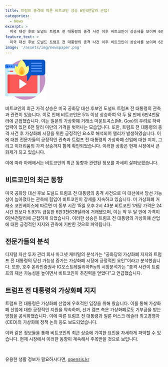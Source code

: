 ```yaml
---
title: 트럼프 총격에 따른 비트코인 상승 6만4천달러 근접!
categories:
  - News
excerpt: >
  미국 대선 후보 도널드 트럼프 전 대통령의 총격 사건 이후 비트코인이 상승세를 보이며 6만3천 달러에 근접하고 있다. 이는 미 동부 시간 기준 24시간 전보다 5.93% 상승한 가격으로, 이는 지난 5월 이후 약 두 달 만에 5% 이상 상승한 것으로 나타났다. 트럼프 전 대통령의 총격 사건 후 가상화폐 시장에서의 긍정적 관측과 함께, 트럼프 전 대통령의 가상화폐 산업에 대한 우호적인 입장이 영향을 미쳤으며, 시장전망이 상승세를 나타내고 있다.
feature_text: >
  미국 대선 후보 도널드 트럼프 전 대통령의 총격 사건 이후 비트코인이 상승세를 보이며 6만3천 달러에 근접하고 있다. 이는 미 동부 시간 기준 24시간 전보다 5.93% 상승한 가격으로, 이는 지난 5월 이후 약 두 달 만에 5% 이상 상승한 것으로 나타났다. 트럼프 전 대통령의 총격 사건 후 가상화폐 시장에서의 긍정적 관측과 함께, 트럼프 전 대통령의 가상화폐 산업에 대한 우호적인 입장이 영향을 미쳤으며, 시장전망이 상승세를 나타내고 있다.
image: '/assets/img/newspaper.png'
---
```


<p><img src="/assets/img/news.png" alt="rentncar 속보" /></p>

<p>비트코인의 최근 가격 상승은 미국 공화당 대선 후보인 도널드 트럼프 전 대통령의 관측과 관련이 있습니다. 이로 인해 비트코인은 5% 이상 상승하여 약 두 달 만에 6만4천달러에 근접했습니다. 이는 일본의 가상화폐 거래소 마운트곡스(Mt. Gox)의 우려로 하락압력이 있던 6천 달러 미만의 가격을 벗어나는 모습입니다. 또한, 트럼프 전 대통령의 총격 사건 후 가상화폐 시장을 위한 긍정적인 요소로 해석되어 랠리가 발생하였습니다. 이에 대한 전문가들의 긍정적인 관측과 트럼프 전 대통령의 가상화폐 산업에 대한 지지, 그리고 이더리움의 가격 상승까지 함께 확인되었습니다. 이러한 상황은 현재 시장에서 큰 화제가 되고 있습니다. </p>

<p>이에 따라 아래에서는 비트코인의 최근 동향과 관련된 정보를 자세히 살펴보겠습니다. </p>

<h2 data-ke-size="size26">비트코인의 최근 동향</h2>

<p data-ke-size="size16">미국 공화당 대선 후보 도널드 트럼프 전 대통령의 총격 사건으로 미 대선에서 당선 가능성이 높아졌다는 관측에 힘입어 비트코인이 강세를 지속하고 있습니다. 미 가상화폐 거래소 코인베이스에 따르면 미 동부 시간 15일 오후 2시 43분 비트코인 1개당 가격은 24시간 전보다 5.93% 급등한 6만3천639달러에 거래됐으며, 이는 약 두 달 만에 가격이 6만4천달러에 근접하게 되었습니다. 이러한 상승은 트럼프 전 대통령의 가상화폐 산업에 대한 긍정적인 지지와 관측에 기반한 것으로 파악됩니다.</p>

<h2 data-ke-size="size26">전문가들의 분석</h2>

<p data-ke-size="size16">디지털 자산 투자 관리 회사 마그넷 캐피털의 분석가는 "공화당의 가상화폐 지지와 트럼프 전 대통령의 당선 가능성 증가는 가상화폐 시장에 긍정적인 요인"이라고 분석했습니다. 또한, 호주 온라인증권사 IG오스트레일리아Pty의 시장분석가는 "총격 사건이 트럼프의 재선 가능성을 높이면서 비트코인이 추진력을 얻었다"고 언급했습니다.</p>

<h2 data-ke-size="size26">트럼프 전 대통령의 가상화폐 지지</h2>

<p data-ke-size="size16">트럼프 전 대통령은 가상화폐 산업에 우호적인 입장을 취해 왔습니다. 이를 통해 가상화폐 산업에 대한 긍정적인 지원을 약속하며, 선거 캠프 측은 가상화폐로도 기부금을 받는 방침을 공식화했습니다. 이에 따른 트럼프 전 대통령과 일론 머스크 테슬라 최고경영자(CEO)의 가상화폐 정책 논의 등도 보도되었습니다.</p>

<p>이와 같은 정보들을 통해 비트코인의 최근 상승에 기여한 요인을 자세하게 파악할 수 있습니다. 현재 시장에서 이러한 동향이 계속해서 주목받을 것으로 보입니다.</p>

<p data-ke-size="size16">&nbsp;</p>
유용한 생활 정보가 필요하시다면, <a href="https://opensis.kr" rel="dofollow">opensis.kr</a>



